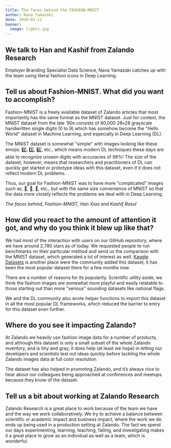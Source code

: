```yaml
---
title: The faces behind the FASHION-MNIST
author: Nana Yamazaki
date: 2018-01-11
banner:
  image: lights.jpg
---
```

## We talk to Han and Kashif from Zalando Research
Employer Branding Specialist Data Science, Nana Yamazaki catches up with the
team using literal fashion icons in Deep Learning.

## Tell us about Fashion-MNIST. What did you want to accomplish?

Fashion-MNIST is a freely available dataset of Zalando articles that most importantly has the same format as the MNIST dataset. Just for context, the MNIST dataset from the late ‘90s consists of 60,000 28x28 grayscale handwritten single digits (0 to 9) which has somehow become the "Hello World" dataset in Machine Learning, and especially in Deep Learning (DL). 

The MNIST dataset is somewhat "simple" with images looking like these emojis: 0️⃣, 3️⃣, 6️⃣, etc., which means modern DL techniques these days are able to recognize unseen digits with accuracies of 99%! The size of the dataset, however, means that researchers and practitioners of DL can quickly get started or prototype ideas with this dataset, even if it does not reflect modern DL problems. 

Thus, our goal for Fashion-MNIST was to have more "complicated" images such as, 👢, 👟, 👜, etc., but with the same size convenience of MNIST so that the data more closely reflects the problems we deal with in Deep Learning.

*The faces behind, Fashion-MNIST, Han Xiao and Kashif Rasul*

## How did you react to the amount of attention it got, and why do you think it blew up like that?

We had most of the interaction with users on our GitHub repository, where we
have around 2,780 stars as of today. We requested people to run benchmarks on
their particular method and send us the comparison with the MNIST dataset,
which generated a lot of interest as well. [Kaggle Datasets](https://www.kaggle.com/datasets) is another place were the community added this dataset; it has been the most popular dataset there for a few months now. 

There are a number of reasons for its popularity. Scientific utility aside, we think the fashion images are somewhat more playful and easily relatable to those starting out than more "serious" sounding datasets like national flags.

We and the DL community also wrote helper functions to import this dataset in all the most popular DL frameworks, which reduced the barrier to entry for this dataset even further.

## Where do you see it impacting Zalando?

At Zalando we heavily use fashion image data for a number of products, and although this dataset is only a small subset of the whole Zalando inventory, and is tiny and gray, it does help (at least we hope) in letting our developers and scientists test out ideas quickly before tackling the whole Zalando images data at full color resolution.

The dataset has also helped in promoting Zalando, and it’s always nice to hear about our colleagues being approached at conferences and meetups because they know of the dataset. 

## Tell us a bit about working at Zalando Research

Zalando Research is a great place to work because of the team we have and the way we work collaboratively. We try to achieve a balance between scientific or academic impact and business impact, where the work we do ends up being used in a production setting at Zalando. The fact we spend our days experimenting, learning, teaching, failing, and investigating makes it a great place to grow as an individual as well as a team, which is wonderful.

